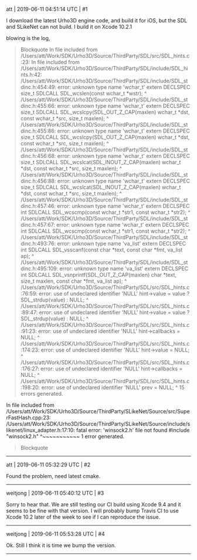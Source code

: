 att | 2019-06-11 04:51:14 UTC | #1

I download the latest Urho3D engine code, and build it for iOS, but the SDL and SLikeNet can not build. 
I build it on Xcode 10.2.1

blowing is the log,

> Blockquote
In file included from /Users/att/Work/SDK/Urho3D/Source/ThirdParty/SDL/src/SDL_hints.c:23:
In file included from /Users/att/Work/SDK/Urho3D/Source/ThirdParty/SDL/include/SDL_hints.h:42:
/Users/att/Work/SDK/Urho3D/Source/ThirdParty/SDL/include/SDL_stdinc.h:454:49: error: unknown type name 'wchar_t'
extern DECLSPEC size_t SDLCALL SDL_wcslen(const wchar_t *wstr);
                                                ^
/Users/att/Work/SDK/Urho3D/Source/ThirdParty/SDL/include/SDL_stdinc.h:455:66: error: unknown type name 'wchar_t'
extern DECLSPEC size_t SDLCALL SDL_wcslcpy(SDL_OUT_Z_CAP(maxlen) wchar_t *dst, const wchar_t *src, size_t maxlen);
                                                                 ^
/Users/att/Work/SDK/Urho3D/Source/ThirdParty/SDL/include/SDL_stdinc.h:455:86: error: unknown type name 'wchar_t'
extern DECLSPEC size_t SDLCALL SDL_wcslcpy(SDL_OUT_Z_CAP(maxlen) wchar_t *dst, const wchar_t *src, size_t maxlen);
                                                                                     ^
/Users/att/Work/SDK/Urho3D/Source/ThirdParty/SDL/include/SDL_stdinc.h:456:68: error: unknown type name 'wchar_t'
extern DECLSPEC size_t SDLCALL SDL_wcslcat(SDL_INOUT_Z_CAP(maxlen) wchar_t *dst, const wchar_t *src, size_t maxlen);
                                                                   ^
/Users/att/Work/SDK/Urho3D/Source/ThirdParty/SDL/include/SDL_stdinc.h:456:88: error: unknown type name 'wchar_t'
extern DECLSPEC size_t SDLCALL SDL_wcslcat(SDL_INOUT_Z_CAP(maxlen) wchar_t *dst, const wchar_t *src, size_t maxlen);
                                                                                       ^
/Users/att/Work/SDK/Urho3D/Source/ThirdParty/SDL/include/SDL_stdinc.h:457:46: error: unknown type name 'wchar_t'
extern DECLSPEC int SDLCALL SDL_wcscmp(const wchar_t *str1, const wchar_t *str2);
                                             ^
/Users/att/Work/SDK/Urho3D/Source/ThirdParty/SDL/include/SDL_stdinc.h:457:67: error: unknown type name 'wchar_t'
extern DECLSPEC int SDLCALL SDL_wcscmp(const wchar_t *str1, const wchar_t *str2);
                                                                  ^
/Users/att/Work/SDK/Urho3D/Source/ThirdParty/SDL/include/SDL_stdinc.h:493:76: error: unknown type name 'va_list'
extern DECLSPEC int SDLCALL SDL_vsscanf(const char *text, const char *fmt, va_list ap);
                                                                           ^
/Users/att/Work/SDK/Urho3D/Source/ThirdParty/SDL/include/SDL_stdinc.h:495:109: error: unknown type name 'va_list'
extern DECLSPEC int SDLCALL SDL_vsnprintf(SDL_OUT_Z_CAP(maxlen) char *text, size_t maxlen, const char *fmt, va_list ap);
                                                                                                            ^
/Users/att/Work/SDK/Urho3D/Source/ThirdParty/SDL/src/SDL_hints.c:76:59: error: use of undeclared identifier 'NULL'
                hint->value = value ? SDL_strdup(value) : NULL;
                                                          ^
/Users/att/Work/SDK/Urho3D/Source/ThirdParty/SDL/src/SDL_hints.c:89:47: error: use of undeclared identifier 'NULL'
    hint->value = value ? SDL_strdup(value) : NULL;
                                              ^
/Users/att/Work/SDK/Urho3D/Source/ThirdParty/SDL/src/SDL_hints.c:91:23: error: use of undeclared identifier 'NULL'
    hint->callbacks = NULL;
                      ^
/Users/att/Work/SDK/Urho3D/Source/ThirdParty/SDL/src/SDL_hints.c:174:23: error: use of undeclared identifier 'NULL'
        hint->value = NULL;
                      ^
/Users/att/Work/SDK/Urho3D/Source/ThirdParty/SDL/src/SDL_hints.c:176:27: error: use of undeclared identifier 'NULL'
        hint->callbacks = NULL;
                          ^
/Users/att/Work/SDK/Urho3D/Source/ThirdParty/SDL/src/SDL_hints.c:198:20: error: use of undeclared identifier 'NULL'
            prev = NULL;
                   ^
15 errors generated.

In file included from /Users/att/Work/SDK/Urho3D/Source/ThirdParty/SLikeNet/Source/src/SuperFastHash.cpp:23:
/Users/att/Work/SDK/Urho3D/Source/ThirdParty/SLikeNet/Source/include/slikenet/linux_adapter.h:17:10: fatal error: 'winsock2.h' file not found
#include "winsock2.h"
         ^~~~~~~~~~~~
1 error generated.

> Blockquote

-------------------------

att | 2019-06-11 05:32:29 UTC | #2

Found the problem, need latest cmake.

-------------------------

weitjong | 2019-06-11 05:40:12 UTC | #3

Sorry to hear that. We are still testing our CI build using Xcode 9.4 and it seems to be fine with that version. I will probably bump Travis CI to use Xcode 10.2 later of the week to see if I can reproduce the issue.

-------------------------

weitjong | 2019-06-11 05:53:28 UTC | #4

Ok. Still I think it is time we bump the version.

-------------------------

